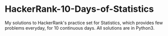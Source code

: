 # HackerRank-10-Days-of-Statistics
My solutions to HackerRank's practice set for Statistics, which provides few problems everyday, for 10 continuous days. All solutions are in Python3.
